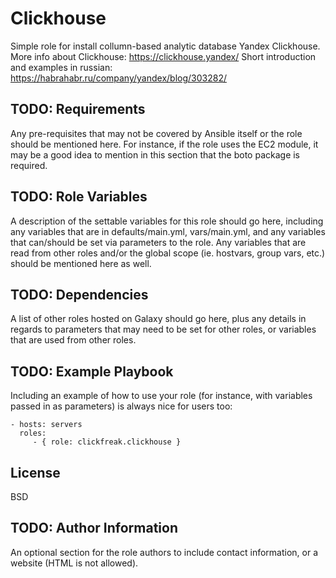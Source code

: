 Clickhouse
==========

Simple role for install collumn-based analytic database Yandex Clickhouse.
More info about Clickhouse: https://clickhouse.yandex/
Short introduction and examples in russian: https://habrahabr.ru/company/yandex/blog/303282/

TODO: Requirements
------------------

Any pre-requisites that may not be covered by Ansible itself or the role should be mentioned here. For instance, if the role uses the EC2 module, it may be a good idea to mention in this section that the boto package is required.

TODO: Role Variables
--------------------

A description of the settable variables for this role should go here, including any variables that are in defaults/main.yml, vars/main.yml, and any variables that can/should be set via parameters to the role. Any variables that are read from other roles and/or the global scope (ie. hostvars, group vars, etc.) should be mentioned here as well.

TODO: Dependencies
------------------

A list of other roles hosted on Galaxy should go here, plus any details in regards to parameters that may need to be set for other roles, or variables that are used from other roles.

TODO: Example Playbook
----------------------

Including an example of how to use your role (for instance, with variables passed in as parameters) is always nice for users too:

    - hosts: servers
      roles:
         - { role: clickfreak.clickhouse }

License
-------

BSD

TODO: Author Information
------------------------

An optional section for the role authors to include contact information, or a website (HTML is not allowed).
